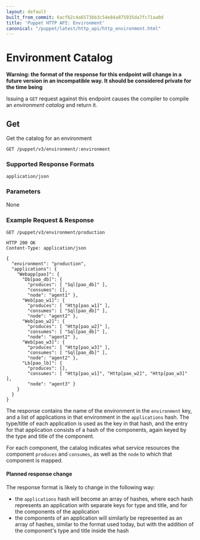 ```yaml
---
layout: default
built_from_commit: 6acf62c4a6573bb3c54e84a875935da7fc71aa0d
title: 'Puppet HTTP API: Environment'
canonical: "/puppet/latest/http_api/http_environment.html"
---
```


Environment Catalog
===================

**Warning: the format of the response for this endpoint will change in a
future version in an incompatible way. It should be considered private for
the time being**

Issuing a `GET` request against this endpoint causes the compiler to
compile an _environment catalog_ and return it.

Get
---

Get the catalog for an environment

    GET /puppet/v3/environment/:environment

### Supported Response Formats

`application/json`

### Parameters

None

### Example Request & Response

    GET /puppet/v3/environment/production

    HTTP 200 OK
    Content-Type: application/json

    {
      "environment": "production",
      "applications": {
        "Webapp[pao]": {
          "Db[pao_db]": {
            "produces": [ "Sql[pao_db]" ],
            "consumes": [],
            "node": "agent1" },
          "Web[pao_w1]": {
            "produces": [ "Http[pao_w1]" ],
            "consumes": [ "Sql[pao_db]" ],
            "node": "agent2" },
          "Web[pao_w2]": {
            "produces": [ "Http[pao_w2]" ],
            "consumes": [ "Sql[pao_db]" ],
            "node": "agent2" },
          "Web[pao_w3]": {
            "produces": [ "Http[pao_w3]" ],
            "consumes": [ "Sql[pao_db]" ],
            "node": "agent2" },
          "Lb[pao_lb]": {
            "produces": [],
            "consumes": [ "Http[pao_w1]", "Http[pao_w2]", "Http[pao_w3]" ],
            "node": "agent3" }
        }
      }
    }

The response contains the name of the environment in the `environment` key,
and a list of applications in that environment in the `applications`
hash. The type/title of each application is used as the key in that hash,
and the entry for that application consists of a hash of the components,
again keyed by the type and title of the component.

For each component, the catalog indicates what service resources the
component `produces` and `consumes`, as well as the `node` to which that
component is mapped.

#### Planned response change

The response format is likely to change in the following way:

* the `applications` hash will become an array of hashes, where each hash
  represents an application with separate keys for type and title, and for
  the components of the application
* the components of an application will similarly be represented as an
  array of hashes, similar to the format used today, but with the addition
  of the component's type and title inside the hash
